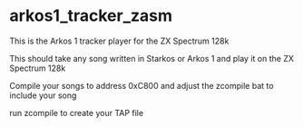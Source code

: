 # arkos1_tracker_zasm

This is the Arkos 1 tracker player for the ZX Spectrum 128k

This should take any song written in Starkos or Arkos 1 and play it
on the ZX Spectrum 128k

Compile your songs to address 0xC800 and adjust the zcompile bat to include your song

run zcompile to create your TAP file

